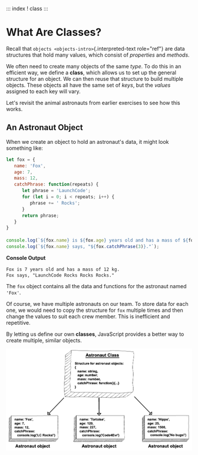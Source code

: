 ::: index
! class
:::

# What Are Classes?

Recall that `objects <objects-intro>`{.interpreted-text role="ref"} are
data structures that hold many values, which consist of *properties* and
*methods*.

We often need to create many objects of the same *type*. To do this in
an efficient way, we define a **class**, which allows us to set up the
general structure for an object. We can then reuse that structure to
build multiple objects. These objects all have the same set of *keys*,
but the *values* assigned to each key will vary.

Let\'s revisit the animal astronauts from earlier exercises to see how
this works.

## An Astronaut Object

When we create an object to hold an astronaut\'s data, it might look
something like:

``` {.js linenos=""}
let fox = {
   name: 'Fox',
   age: 7,
   mass: 12,
   catchPhrase: function(repeats) {
      let phrase = 'LaunchCode';
      for (let i = 0; i < repeats; i++) {
         phrase += ' Rocks';
      }
      return phrase;
   }
}

console.log(`${fox.name} is ${fox.age} years old and has a mass of ${fox.mass} kg.`);
console.log(`${fox.name} says, "${fox.catchPhrase(3)}."`);
```

**Console Output**

    Fox is 7 years old and has a mass of 12 kg.
    Fox says, "LaunchCode Rocks Rocks Rocks."

The `fox` object contains all the data and functions for the astronaut
named `'Fox'`.

Of course, we have multiple astronauts on our team. To store data for
each one, we would need to copy the structure for `fox` multiple times
and then change the values to suit each crew member. This is inefficient
and repetitive.

By letting us define our own **classes**, JavaScript provides a better
way to create multiple, similar objects.

![](./figures/Classes-vs-objects.png)
